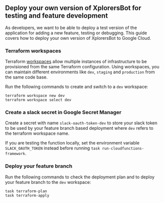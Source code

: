 ## Deploy your own version of XplorersBot for testing and feature development

As developers, we want to be able to deploy a test version of the application for adding a new feature, testing or debugging. This guide covers how to deploy your own version of XplorersBot to Google Cloud.

### Terraform workspaces

Terraform [workspaces](https://www.terraform.io/docs/state/workspaces.html) allow multiple instances of infrastructure to be provisioned from the same Terraform configuration. Using workspaces, you can maintain different environments like `dev`, `staging` and `production` from the same code base.

Run the following commands to create and switch to a `dev` workspace:

```
terraform workspace new dev
terraform workspace select dev
```

### Create a slack secret in Google Secret Manager

Create a secret with name `slack-oauth-token-dev` to store your slack token to be used by your feature branch based deployment where `dev` refers to the terraform workspace name.

If you are testing the function locally, set the environment variable `SLACK_OAUTH_TOKEN` instead before running `task run-cloudfunctions-framework`.

### Deploy your feature branch

Run the following commands to check the deployment plan and to deploy your feature branch to the `dev` workspace:
```
task terraform-plan
task terraform-apply
```
